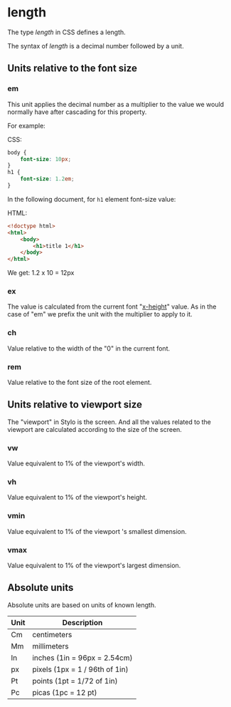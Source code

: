 # length 

The type _length_ in CSS defines a length.

The syntax of _length_ is a decimal number followed by a unit.

## Units relative to the font size 

### em 

This unit applies the decimal number as a multiplier to the value we would normally have after cascading for this property.

For example:

CSS:

``` css 
body {
    font-size: 10px;
}
h1 {
    font-size: 1.2em; 
}
```

In the following document, for `h1` element font-size value: 

HTML:

``` html
<!doctype html>
<html>
    <body>
        <h1>title 1</h1> 
    </body>
</html>
```


We get: 1.2 x 10 = 12px

### ex 

The value is calculated from the current font "[x-height](https://en.wikipedia.org/wiki/X-height)" value. As in the case of "em" we prefix the unit with the multiplier to apply to it.

### ch 

Value relative to the width of the "0" in the current font.

### rem 

Value relative to the font size of the root element.

## Units relative to viewport size 

The "viewport" in Stylo is the screen. And all the values ​​related to the viewport are calculated according to the size of the screen.

### vw

Value equivalent to 1% of the viewport's width.

### vh

Value equivalent to 1% of the viewport's height.

### vmin

Value equivalent to 1% of the viewport 's smallest dimension.

### vmax

Value equivalent to 1% of the viewport's largest dimension.


## Absolute units 
 
Absolute units are based on units of known length.

| Unit | Description |
| ----- | -------- |
| Cm | centimeters |
| Mm | millimeters |
| In | inches (1in = 96px = 2.54cm) |
|px | pixels (1px = 1 / 96th of 1in)|
| Pt | points (1pt = 1/72 of 1in) |
| Pc | picas (1pc = 12 pt) | 

